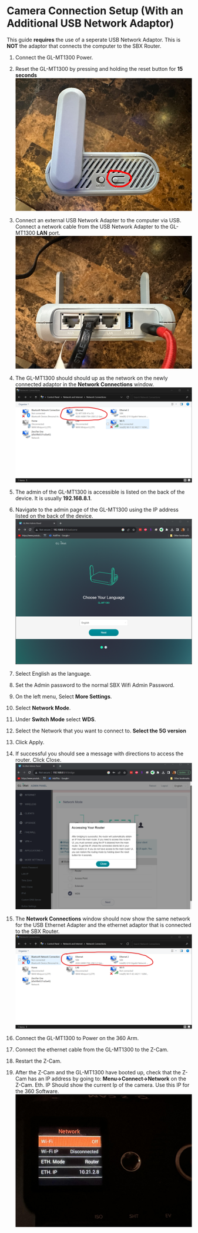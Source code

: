 
# Camera Connection Setup (With an Additional USB Network Adaptor)
This guide **requires** the use of a seperate USB Network Adaptor. This is **NOT** the adaptor that connects the computer to the SBX Router.
1. Connect the GL-MT1300 Power.

2. Reset the GL-MT1300 by pressing and holding the reset button for **15 seconds** 
![Reset the GL](documentation/resetButton.jpg)

3. Connect an external USB Network Adapter to the computer via USB. Connect a network cable from the USB Network Adapter to the GL-MT1300 **LAN** port.  ![Network Cable](documentation/networkCable.jpg)

4. The GL-MT1300 should should up as the network on the newly connected adaptor in the **Network Connections** window.  ![Network Connections](documentation/networkSettings.png)

5. The admin of the GL-MT1300 is accessible is listed on the back of the device. It is usually **192.168.8.1**.

6. Navigate to the admin page of the GL-MT1300 using the IP address listed on the back of the device.  ![GL Admin](documentation/admin1.png)
7. Select English as the language.
8. Set the Admin password to the normal SBX Wifi Admin Password. 
9. On the left menu, Select **More Settings**.
10. Select **Network Mode**.
11. Under **Switch Mode** select **WDS**. 
12. Select the Network that you want to connect to. **Select the 5G version** 
13. Click Apply. 
14. If successful you should see a message with directions to access the router. Click Close. ![Network Mode](documentation/admin2.png)
15. The **Network Connections** window should now show the same network for the USB Ethernet Adapter and the ethernet adaptor that is connected to the SBX Router. ![Network Connections](documentation/networkSettings2.png)
16. Connect the GL-MT1300 to Power on the 360 Arm. 
17. Connect the ethernet cable from the GL-MT1300 to the Z-Cam.
18. Restart the Z-Cam.
19. After the Z-Cam and the GL-MT1300 have booted up, check that the Z-Cam has an IP address by going to: **Menu->Connect->Network** on the Z-Cam. Eth. IP Should show the current Ip of the camera. Use this IP for the 360 Software.   ![Network Cable](documentation/zcamEth.jpg)